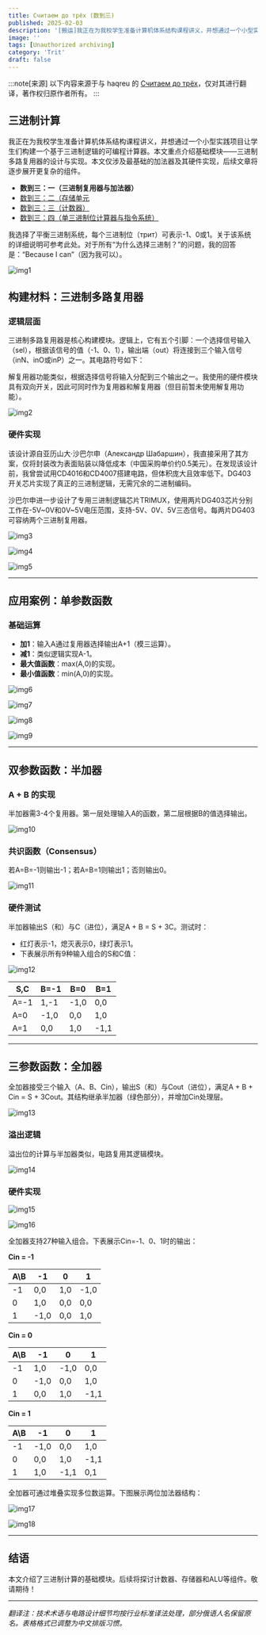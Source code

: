 ```yaml
---
title: Считаем до трёх (数到三)
published: 2025-02-03
description: '[搬运]我正在为我校学生准备计算机体系结构课程讲义，并想通过一个小型实践项目让学生们构建一个基于三进制逻辑的可编程计算器。本文重点介绍......'
image: ''
tags: [Unauthorized archiving]
category: 'Trit'
draft: false 
---
```

:::note[来源]
以下内容来源于与 haqreu 的 [Считаем до трёх](https://habr.com/ru/articles/324062/)，仅对其进行翻译，著作权归原作者所有。
:::
## 三进制计算

我正在为我校学生准备计算机体系结构课程讲义，并想通过一个小型实践项目让学生们构建一个基于三进制逻辑的可编程计算器。本文重点介绍基础模块——三进制多路复用器的设计与实现。本文仅涉及最基础的加法器及其硬件实现，后续文章将逐步展开更复杂的组件。


- **数到三：一（三进制复用器与加法器）**
- [数到三：二（存储单元](https://blog.project-starfield.cn/posts/trit/trit-haqreu-2/)
- [数到三：三（计数器）](https://blog.project-starfield.cn/posts/trit/trit-haqreu-3/)
- [数到三：四（单三进制位计算器与指令系统）](https://blog.project-starfield.cn/posts/trit/trit-haqreu-4/)

我选择了平衡三进制系统，每个三进制位（трит）可表示-1、0或1。关于该系统的详细说明可参考此处。对于所有“为什么选择三进制？”的问题，我的回答是：“Because I can”（因为我可以）。

![img1](https://github.com/HoshiriAki/hoshiriaki.github.io/blob/main/src/content/posts/Trit/img/Trithaqreu1img1.jpg?raw=true)

## 构建材料：三进制多路复用器

### 逻辑层面

三进制多路复用器是核心构建模块。逻辑上，它有五个引脚：一个选择信号输入（sel），根据该信号的值（-1、0、1），输出端（out）将连接到三个输入信号（inN、inO或inP）之一。其电路符号如下：

解复用器功能类似，根据选择信号将输入分配到三个输出之一。我使用的硬件模块具有双向开关，因此可同时作为复用器和解复用器（但目前暂未使用解复用功能）。

![img2](https://github.com/HoshiriAki/hoshiriaki.github.io/blob/main/src/content/posts/Trit/img/Trithaqreu1img2.png?raw=true)

### 硬件实现

该设计源自亚历山大·沙巴尔申（Александр Шабаршин），我直接采用了其方案，仅将封装改为表面贴装以降低成本（中国采购单价约0.5美元）。在发现该设计前，我曾尝试用CD4016和CD4007搭建电路，但体积庞大且效率低下。DG403开关芯片实现了真正的三进制逻辑，无需冗余的二进制编码。

沙巴尔申进一步设计了专用三进制逻辑芯片TRIMUX，使用两片DG403芯片分别工作在-5V~0V和0V~5V电压范围，支持-5V、0V、5V三态信号。每两片DG403可容纳两个三进制复用器。

![img3](https://github.com/hoshiriaki/hoshiriaki.github.io/blob/main/src/content/posts/Trit/img/Trithaqreu1img3.png?raw=true)

![img4](https://github.com/hoshiriaki/hoshiriaki.github.io/blob/main/src/content/posts/Trit/img/Trithaqreu1img4.jpg?raw=true)

![img5](https://github.com/HoshiriAki/hoshiriaki.github.io/blob/main/src/content/posts/Trit/img/Trithaqreu1img5.png?raw=true)

---

## 应用案例：单参数函数

### 基础运算

- **加1**：输入A通过复用器选择输出A+1（模三运算）。
- **减1**：类似逻辑实现A-1。
- **最大值函数**：max(A,0)的实现。
- **最小值函数**：min(A,0)的实现。

![img6](https://github.com/HoshiriAki/hoshiriaki.github.io/blob/main/src/content/posts/Trit/img/Trithaqreu1img6.png?raw=true)

![img7](https://github.com/HoshiriAki/hoshiriaki.github.io/blob/main/src/content/posts/Trit/img/Trithaqreu1img7.png?raw=true)

![img8](https://github.com/HoshiriAki/hoshiriaki.github.io/blob/main/src/content/posts/Trit/img/Trithaqreu1img8.png?raw=true)

![img9](https://github.com/HoshiriAki/hoshiriaki.github.io/blob/main/src/content/posts/Trit/img/Trithaqreu1img9.png?raw=true)

---

## 双参数函数：半加器

### A + B 的实现

半加器需3-4个复用器。第一层处理输入A的函数，第二层根据B的值选择输出。

![img10](https://github.com/HoshiriAki/hoshiriaki.github.io/blob/main/src/content/posts/Trit/img/Trithaqreu1img10.png?raw=true)

### 共识函数（Consensus）

若A=B=-1则输出-1；若A=B=1则输出1；否则输出0。

![img11](https://github.com/HoshiriAki/hoshiriaki.github.io/blob/main/src/content/posts/Trit/img/Trithaqreu1img11.png?raw=true)

### 硬件测试

半加器输出S（和）与C（进位），满足A + B = S + 3C。测试时：

- 红灯表示-1，熄灭表示0，绿灯表示1。
- 下表展示所有9种输入组合的S和C值：

![img12](https://github.com/HoshiriAki/hoshiriaki.github.io/blob/main/src/content/posts/Trit/img/Trithaqreu1img12.jpg?raw=true)

| S,C | B=-1 | B=0 | B=1 |
| --- | --- | --- | --- |
| A=-1 | 1,-1 | -1,0 | 0,0 |
| A=0 | -1,0 | 0,0 | 1,0 |
| A=1 | 0,0 | 1,0 | -1,1 |

---

## 三参数函数：全加器

全加器接受三个输入（A、B、Cin），输出S（和）与Cout（进位），满足A + B + Cin = S + 3Cout。其结构继承半加器（绿色部分），并增加Cin处理层。

![img13](https://github.com/HoshiriAki/hoshiriaki.github.io/blob/main/src/content/posts/Trit/img/Trithaqreu1img13.png?raw=true)

### 溢出逻辑

溢出位的计算与半加器类似，电路复用其逻辑模块。

![img14](https://github.com/HoshiriAki/hoshiriaki.github.io/blob/main/src/content/posts/Trit/img/Trithaqreu1img14.png?raw=true)

### 硬件实现

![img15](https://github.com/HoshiriAki/hoshiriaki.github.io/blob/main/src/content/posts/Trit/img/Trithaqreu1img15.png?raw=true)

![img16](https://github.com/HoshiriAki/hoshiriaki.github.io/blob/main/src/content/posts/Trit/img/Trithaqreu1img16.jpg?raw=true)

全加器支持27种输入组合。下表展示Cin=-1、0、1时的输出：

**Cin = -1**

| A\B | -1 | 0 | 1 |
| --- | --- | --- | --- |
| -1 | 0,0 | 1,0 | -1,0 |
| 0 | 1,0 | 0,0 | 0,0 |
| 1 | -1,0 | 0,0 | 1,0 |

**Cin = 0**

| A\B | **-1** | **0** | **1** |
| --- | --- | --- | --- |
| -1 | 1,0 | -1,0 | 0,0 |
| 0 | -1,0 | 0,0 | 1,0 |
| 1 | 0,0 | 1,0 | -1,1 |

**Cin = 1**

| A\B | -1 | 0 | 1 |
| --- | --- | --- | --- |
| -1 | -1,0 | 0,0 | 1,0 |
| 0 | 0,0 | 1,0 | -1,1 |
| 1 | 1,0 | -1,1 | 0,1 |

全加器可通过堆叠实现多位数运算。下图展示两位加法器结构：

![img17](https://github.com/HoshiriAki/hoshiriaki.github.io/blob/main/src/content/posts/Trit/img/Trithaqreu1img17.jpg?raw=true)

![img18](https://github.com/HoshiriAki/hoshiriaki.github.io/blob/main/src/content/posts/Trit/img/Trithaqreu1img18.jpg?raw=true)

---

## 结语

本文介绍了三进制计算的基础模块。后续将探讨计数器、存储器和ALU等组件。敬请期待！

---

*翻译注：技术术语与电路设计细节均按行业标准译法处理，部分俄语人名保留原名。表格格式已调整为中文排版习惯。*